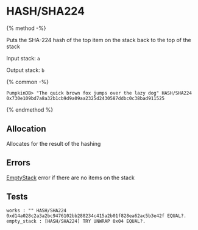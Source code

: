 # HASH/SHA224

{% method -%}

Puts the SHA-224 hash of the top item on the stack back to the top of the stack

Input stack: `a`

Output stack: `b`

{% common -%}

```
PumpkinDB> "The quick brown fox jumps over the lazy dog" HASH/SHA224
0x730e109bd7a8a32b1cb9d9a09aa2325d2430587ddbc0c38bad911525
```

{% endmethod %}

## Allocation

Allocates for the result of the hashing

## Errors

[EmptyStack](../errors/EmptyStack.md) error if there are no items on the stack

## Tests

```test
works : "" HASH/SHA224 0xd14a028c2a3a2bc9476102bb288234c415a2b01f828ea62ac5b3e42f EQUAL?.
empty_stack : [HASH/SHA224] TRY UNWRAP 0x04 EQUAL?.
```
